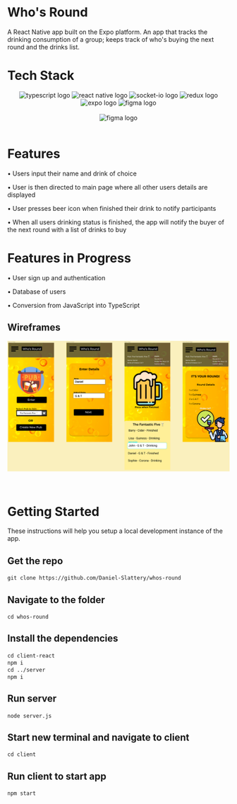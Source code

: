 <h1 id='Title'>Who's Round</h1>

A React Native app built on the Expo platform. An app that tracks the drinking consumption of a group; keeps track of who's buying the next round and the drinks list.

<h1>Tech Stack</h1>

<div align="center">
  <img alt="typescript logo" width="40px" src="https://upload.wikimedia.org/wikipedia/commons/thumb/4/4c/Typescript_logo_2020.svg/512px-Typescript_logo_2020.svg.png" />
  <img alt="react native logo" width="40px" src="https://upload.wikimedia.org/wikipedia/commons/a/a7/React-icon.svg" />
  <img alt="socket-io logo" width="40px" src="https://upload.wikimedia.org/wikipedia/commons/thumb/9/96/Socket-io.svg/800px-Socket-io.svg.png"/>
  <img alt="redux logo" width="45px" src="https://redux.js.org/img/redux.svg"/>
  <img alt="expo logo" height="45px" src="https://play-lh.googleusercontent.com/algsmuhitlyCU_Yy3IU7-7KYIhCBwx5UJG4Bln-hygBjjlUVCiGo1y8W5JNqYm9WW3s"/>
  <img alt="figma logo" height="40px" src="https://upload.wikimedia.org/wikipedia/commons/3/33/Figma-logo.svg"/>
</div>

<br>

<div align="center">
  <img alt="figma logo"  src="client/assets/whos-round-fast.gif"/>
</div>
<br>
<h1>Features</h1>

• Users input their name and drink of choice

• User is then directed to main page where all other users details are displayed

• User presses beer icon when finished their drink to notify participants

• When all users drinking status is finished, the app will notify the buyer of the next round with a list of drinks to buy

<h1>Features in Progress</h1>

• User sign up and authentication

• Database of users

• Conversion from JavaScript into TypeScript

<h2 id='wireframes'>Wireframes</h2>

![responsive-page](client/assets/wireframes.PNG)

<br>
<h1 id='getting-started'>Getting Started</h1>

These instructions will help you setup a local development instance of the app.

<h2 id='clone'>Get the repo</h2>

```
git clone https://github.com/Daniel-Slattery/whos-round
```

<h2 >Navigate to the folder</h2>

```
cd whos-round
```

<h2>Install the dependencies</h2>

```
cd client-react
npm i
cd ../server
npm i
```

<h2>Run server</h2>

```
node server.js
```

<h2>Start new terminal and navigate to client</h2>

```
cd client
```

<h2>Run client to start app</h2>

```
npm start
```
